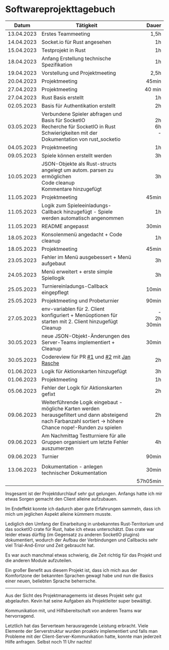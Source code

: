 # Softwareprojekttagebuch

| Datum      | Tätigkeit                                                                                                                                                                                |              Dauer |
|------------|------------------------------------------------------------------------------------------------------------------------------------------------------------------------------------------|-------------------:|
| 13.04.2023 | Erstes Teammeeting                                                                                                                                                                       |               1,5h |
| 14.04.2023 | Socket.io für Rust angesehen                                                                                                                                                             |                 1h |
| 15.04.2023 | Testprojekt in Rust                                                                                                                                                                      |                 1h |
| 18.04.2023 | Anfang Erstellung technische Spezifikation                                                                                                                                               |                 1h |
| 19.04.2023 | Vorstellung und Projektmeeting                                                                                                                                                           |               2,5h |
| 20.04.2023 | Projektmeeting                                                                                                                                                                           |              45min |
| 27.04.2023 | Projektmeeting                                                                                                                                                                           |             40 min |
| 27.04.2023 | Rust Basis erstellt                                                                                                                                                                      |                 1h |
| 02.05.2023 | Basis für Authentikation erstellt                                                                                                                                                        |                 2h |
| 03.05.2023 | Verbundene Spieler abfragen und Basis für SocketIO<br/>Recherche für SocketIO in Rust<br/>Schwierigkeiten mit der Dokumentation von rust_socketio                                        |    2h<br/>6h<br/>- |
| 04.05.2023 | Projektmeeting                                                                                                                                                                           |                 1h |
| 09.05.2023 | Spiele können erstellt werden                                                                                                                                                            |                 3h |
| 10.05.2023 | JSON-Objekte als Rust-structs angelegt um autom. parsen zu ermöglichen<br/>Code cleanup<br/>Kommentare hinzugefügt                                                                       |                 3h | 
| 11.05.2023 | Projektmeeting                                                                                                                                                                           |              45min |
| 11.05.2023 | Logik zum Spieleeinladungs-Callback hinzugefügt - Spiele werden automatisch angenommen                                                                                                   |                 1h |
| 11.05.2023 | README angepasst                                                                                                                                                                         |              30min |
| 18.05.2023 | Konsolenmenü angedacht + Code cleanup                                                                                                                                                    |                 1h |
| 18.05.2023 | Projektmeeting                                                                                                                                                                           |              45min |
| 23.05.2023 | Fehler im Menü ausgebessert + Menü aufgebaut                                                                                                                                             |                 3h |
| 24.05.2023 | Menü erweitert + erste simple Spiellogik                                                                                                                                                 |                 3h |
| 25.05.2023 | Turniereinladungs-Callback eingepflegt                                                                                                                                                   |              10min |
| 25.05.2023 | Projektmeeting und Probeturnier                                                                                                                                                          |              90min |
| 27.05.2023 | env-variablen für 2. Client konfiguriert + Menüoptionen für starten mit 2. Client hinzugefügt<br/> Cleanup                                                                               | -<br/>2h<br/>30min |
| 30.05.2023 | neue JSON-Objekt-Änderungen des Server-Teams implementiert + Cleanup                                                                                                                     |              30min |
| 30.05.2023 | Codereview für PR [#1](https://github.com/Nope-Cardgame/Rust-Client/pull/1) und [#2](https://github.com/Nope-Cardgame/Rust-Client/pull/4) mit [Jan Rasche](https://github.com/Muquinbla) |                 2h |
| 01.06.2023 | Logik für Aktionskarten hinzugefügt                                                                                                                                                      |                 3h |
| 01.06.2023 | Projektmeeting                                                                                                                                                                           |                 1h |
| 05.06.2023 | Fehler der Logik für Aktionskarten gefixt                                                                                                                                                |                 2h |
| 09.06.2023 | Weiterführende Logik eingebaut - mögliche Karten werden herausgefiltert und dann absteigend nach Farbanzahl sortiert -> höhere Chance nope!-Runden zu spielen                            |                 2h |
| 09.06.2023 | Am Nachmittag Testturniere für alle Gruppen organisiert um letzte Fehler auszumerzen                                                                                                     |                 4h |
| 09.06.2023 | Turnier                                                                                                                                                                                  |              90min |
|            |                                                                                                                                                                                          |                    |
| 13.06.2023 | Dokumentation - anlegen technischer Dokumentation                                                                                                                                        |              30min |
|            |                                                                                                                                                                                          |           57h05min |


Insgesamt ist der Projektdurchlauf sehr gut gelungen.
Anfangs hatte ich mir etwas Sorgen gemacht den Client alleine aufzubauen.

Im Endeffekt konnte ich dadurch aber gute Erfahrungen sammeln, dass ich mich um jeglichen Aspekt alleine kümmern musste.

Lediglich den Umfang der Einarbeitung in unbekanntes Rust-Territorium und das socketIO crate für Rust, habe ich etwas unterschätzt.
Das crate war leider etwas dürftig (im Gegensatz zu anderen SocketIO plugins) dokumentiert, wodurch der Aufbau der Verbindungen und Callbacks sehr viel Trial-And-Error und Zeit gebraucht hat.

Es war auch manchmal etwas schwierig, die Zeit richtig für das Projekt und die anderen Module aufzuteilen.

Ein großer Benefit aus diesem Projekt ist, dass ich mich aus der Komfortzone der bekannten Sprachen
gewagt habe und nun die Basics einer neuen, beliebten Sprache beherrsche.

---

Aus der Sicht des Projektmanagements ist dieses Projekt sehr gut abgelaufen. Kevin hat seine Aufgaben als Projektleiter
super bewältigt.

Kommunikation mit, und Hilfsbereitschaft von anderen Teams war hervorragend.

Letztlich hat das Serverteam herausragende Leistung erbracht. Viele Elemente der Serverstruktur wurden
proaktiv implementiert und falls man Probleme mit der Client-Server-Kommunikation hatte, konnte
man jederzeit Hilfe anfragen. Selbst noch 11 Uhr nachts!